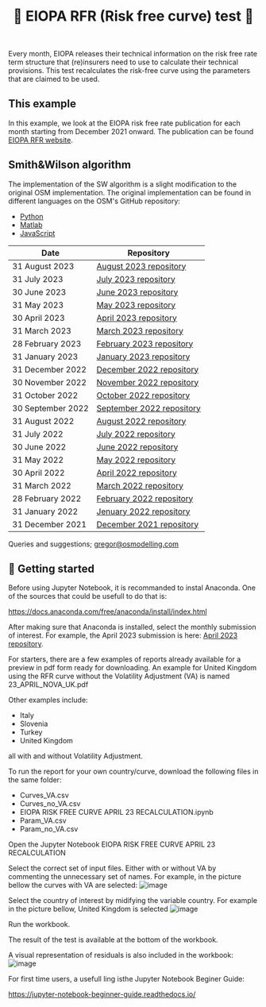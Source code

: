 <h1 align="center" style="border-botom: none">
  <b>
  🐍 EIOPA RFR (Risk free curve) test 🐍
 </b>
</h1>

</br>

Every month, EIOPA releases their technical information on the risk free rate term structure that (re)insurers need to use to calculate their technical provisions. This test recalculates the risk-free curve using the parameters that are claimed to be used.

## This example
In this example, we look at the EIOPA risk free rate publication for each month starting from December 2021 onward. The publication can be found [EIOPA RFR website](https://www.eiopa.europa.eu/tools-and-data/risk-free-interest-rate-term-structures_en).

## Smith&Wilson algorithm

The implementation of the SW algorithm is a slight modification to the original OSM implementation. The original implementation can be found in different languages on the OSM's GitHub repository:
-  [Python](https://github.com/open-source-modelling/insurance_python/tree/main/smith%26wilson)
-  [Matlab](https://github.com/open-source-modelling/insurance_matlab/tree/main/smith%26wilson)
-  [JavaScript](https://github.com/open-source-modelling/insurance_javascript/tree/main/smith-wilson)

| Date                     | Repository                          |
| -------------------------| ----------------------------------- |
| 31 August 2023           | [August 2023 repository]            |
| 31 July 2023             | [July 2023 repository]              |
| 30 June 2023             | [June 2023 repository]              |
| 31 May 2023              | [May 2023 repository]               |
| 30 April 2023            | [April 2023 repository]             |
| 31 March 2023            | [March 2023 repository]             |
| 28 February 2023         | [February 2023 repository]          |
| 31 January 2023          | [January 2023 repository]           |
| 31 December 2022         | [December 2022 repository]          |
| 30 November 2022         | [November 2022 repository]          |
| 31 October 2022          | [October 2022 repository]           |
| 30 September 2022        | [September 2022 repository]         |
| 31 August 2022           | [August 2022 repository]            |
| 31 July 2022             | [July 2022 repository]              |
| 30 June 2022             | [June 2022 repository]              |
| 31 May 2022              | [May 2022 repository]               |
| 30 April 2022            | [April 2022 repository]             |
| 31 March 2022            | [March 2022 repository]             |
| 28 February 2022         | [February 2022 repository]          |
| 31 January 2022          | [Jenuary 2022 repository]           |
| 31 December 2021         | [December 2021 repository]          |

[August 2023 repository]: https://github.com/open-source-modelling/insurance_jupyter/tree/main/EIOPA_smith_wilson_test/23_August
[July 2023 repository]:https://github.com/open-source-modelling/insurance_jupyter/tree/main/EIOPA_smith_wilson_test/23_July
[June 2023 repository]:https://github.com/open-source-modelling/insurance_jupyter/tree/main/EIOPA_smith_wilson_test/23_June
[May 2023 repository]:https://github.com/open-source-modelling/insurance_jupyter/tree/main/EIOPA_smith_wilson_test/23_May
[April 2023 repository]:https://github.com/open-source-modelling/insurance_jupyter/tree/main/EIOPA_smith_wilson_test/23_April
[March 2023 repository]:https://github.com/open-source-modelling/insurance_jupyter/tree/main/EIOPA_smith_wilson_test/23_March
[February 2023 repository]:https://github.com/open-source-modelling/insurance_jupyter/tree/main/EIOPA_smith_wilson_test/23_February
[January 2023 repository]:https://github.com/open-source-modelling/insurance_jupyter/tree/main/EIOPA_smith_wilson_test/23_January
[December 2022 repository]:https://github.com/open-source-modelling/insurance_jupyter/tree/main/EIOPA_smith_wilson_test/22_December
[November 2022 repository]:https://github.com/open-source-modelling/insurance_jupyter/tree/main/EIOPA_smith_wilson_test/22_November
[October 2022 repository]:https://github.com/open-source-modelling/insurance_jupyter/tree/main/EIOPA_smith_wilson_test/22_October
[September 2022 repository]:https://github.com/open-source-modelling/insurance_jupyter/tree/main/EIOPA_smith_wilson_test/22_September
[August 2022 repository]:https://github.com/open-source-modelling/insurance_jupyter/tree/main/EIOPA_smith_wilson_test/22_August
[July 2022 repository]:https://github.com/open-source-modelling/insurance_jupyter/tree/main/EIOPA_smith_wilson_test/22_July
[June 2022 repository]:https://github.com/open-source-modelling/insurance_jupyter/tree/main/EIOPA_smith_wilson_test/22_June
[May 2022 repository]:https://github.com/open-source-modelling/insurance_jupyter/tree/main/EIOPA_smith_wilson_test/22_May
[April 2022 repository]:https://github.com/open-source-modelling/insurance_jupyter/tree/main/EIOPA_smith_wilson_test/22_April
[March 2022 repository]:https://github.com/open-source-modelling/insurance_jupyter/tree/main/EIOPA_smith_wilson_test/22_March
[February 2022 repository]:https://github.com/open-source-modelling/insurance_jupyter/tree/main/EIOPA_smith_wilson_test/22_February
[Jenuary 2022 repository]:https://github.com/open-source-modelling/insurance_jupyter/tree/main/EIOPA_smith_wilson_test/22_January
[December 2021 repository]:https://github.com/open-source-modelling/insurance_jupyter/tree/main/EIOPA_smith_wilson_test/21_December

Queries and suggestions; gregor@osmodelling.com

## 🚀 Getting started
Before using Jupyter Notebook, it is recommanded to instal Anaconda. One of the sources that could be usefull to do that is: 

https://docs.anaconda.com/free/anaconda/install/index.html

After making sure that Anaconda is installed, select the monthly submission of interest. For example, the April 2023 submission is here: [April 2023 repository].

For starters, there are a few examples of reports already available for a preview in pdf form ready for downloading. 
An example for United Kingdom using the RFR curve without the Volatility Adjustment (VA) is named 23_APRIL_NOVA_UK.pdf

Other examples include:
 - Italy
 - Slovenia
 - Turkey
 - United Kingdom

all with and without Volatility Adjustment.

To run the report for your own country/curve, download the following files in the same folder:
 - Curves_VA.csv
 - Curves_no_VA.csv
 - EIOPA RISK FREE CURVE APRIL 23 RECALCULATION.ipynb
 - Param_VA.csv
 - Param_no_VA.csv

Open the Jupyter Notebook EIOPA RISK FREE CURVE APRIL 23 RECALCULATION

Select the correct set of input files. Either with or without VA by commenting the unnecessary set of names. For example, in the picture bellow the curves with VA are selected:
![image](https://github.com/open-source-modelling/insurance_jupyter/assets/95974474/7054fdac-f325-4e30-8a2b-2939d2b40ac4)

Select the country of interest by midifying the variable country. For example in the picture bellow, United Kingdom is selected
![image](https://github.com/open-source-modelling/insurance_jupyter/assets/95974474/6f3b1dec-0eb5-4828-a95c-5af7a113a313)

Run the workbook.

The result of the test is available at the bottom of the workbook.

A visual representation of residuals is also included in the workbook:
![image](https://github.com/open-source-modelling/insurance_jupyter/assets/95974474/410c5fe2-a4f4-4e85-8336-879380a1794c)


For first time users, a usefull ling isthe Jupyter Notebook Beginer Guide:

https://jupyter-notebook-beginner-guide.readthedocs.io/
